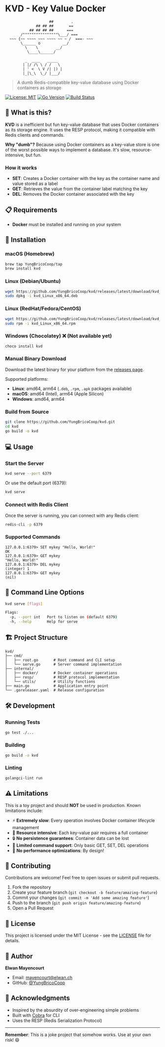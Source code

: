 # KVD - Key Value Docker

```
                    ##        .
              ## ## ##       ==
           ## ## ## ##      ===
       /""""""""""""""""\___/ ===
  ~~~ {~~ ~~~~ ~~~ ~~~~ ~~ ~ /  ===- ~~~
       \______ o          __/
         \    \        __/
          \____\______/

         _  ____   _____
        | |/ /\ \ / /   \
        | ' <  \ V /| |) |
        |_|\_\  \_/ |___/
```

> A dumb Redis-compatible key-value database using Docker containers as storage

[![License: MIT](https://img.shields.io/badge/License-MIT-yellow.svg)](https://opensource.org/licenses/MIT)
[![Go Version](https://img.shields.io/badge/Go-1.23.2+-00ADD8?logo=go)](https://go.dev/)
[![Build Status](https://github.com/YungBricoCoop/kvd/workflows/build-and-release/badge.svg)](https://github.com/YungBricoCoop/kvd/actions)

## 🤔 What is this?

**KVD** is a inefficient but fun key-value database that uses Docker containers as its storage engine. It uses the RESP protocol, making it compatible with Redis clients and commands.

**Why "dumb"?** Because using Docker containers as a key-value store is one of the worst possible ways to implement a database. It's slow, resource-intensive, but fun.

### How it works

- **SET**: Creates a Docker container with the key as the container name and value stored as a label
- **GET**: Retrieves the value from the container label matching the key
- **DEL**: Removes the Docker container associated with the key

## 📋 Requirements

- **Docker** must be installed and running on your system

## 🚀 Installation

### macOS (Homebrew)

```bash
brew tap YungBricoCoop/tap
brew install kvd
```

### Linux (Debian/Ubuntu)

```bash
wget https://github.com/YungBricoCoop/kvd/releases/latest/download/kvd_Linux_x86_64.deb
sudo dpkg -i kvd_Linux_x86_64.deb
```

### Linux (RedHat/Fedora/CentOS)

```bash
wget https://github.com/YungBricoCoop/kvd/releases/latest/download/kvd_Linux_x86_64.rpm
sudo rpm -i kvd_Linux_x86_64.rpm
```

### Windows (Chocolatey) ❌ (Not available yet)

```powershell
choco install kvd
```

### Manual Binary Download

Download the latest binary for your platform from the [releases page](https://github.com/YungBricoCoop/kvd/releases).

Supported platforms:

- **Linux**: amd64, arm64 (`.deb`, `.rpm`, `.apk` packages available)
- **macOS**: amd64 (Intel), arm64 (Apple Silicon)
- **Windows**: amd64, arm64

### Build from Source

```bash
git clone https://github.com/YungBricoCoop/kvd.git
cd kvd
go build -o kvd
```

## 💻 Usage

### Start the Server

```bash
kvd serve --port 6379
```

Or use the default port (6379):

```bash
kvd serve
```

### Connect with Redis Client

Once the server is running, you can connect with any Redis client:

```bash
redis-cli -p 6379
```

### Supported Commands

```redis
127.0.0.1:6379> SET mykey "Hello, World!"
OK
127.0.0.1:6379> GET mykey
"Hello, World!"
127.0.0.1:6379> DEL mykey
(integer) 1
127.0.0.1:6379> GET mykey
(nil)
```

## 🎯 Command Line Options

```bash
kvd serve [flags]

Flags:
  -p, --port int   Port to listen on (default 6379)
  -h, --help       Help for serve
```

## 🏗️ Project Structure

```
kvd/
├── cmd/
│   ├── root.go       # Root command and CLI setup
│   └── serve.go      # Server command implementation
├── internal/
│   ├── docker/       # Docker container operations
│   ├── resp/         # RESP protocol implementation
│   └── utils/        # Utility functions
├── main.go           # Application entry point
└── .goreleaser.yaml  # Release configuration
```

## 🛠️ Development

### Running Tests

```bash
go test ./...
```

### Building

```bash
go build -o kvd
```

### Linting

```bash
golangci-lint run
```

## ⚠️ Limitations

This is a toy project and should **NOT** be used in production. Known limitations include:

- ⚡ **Extremely slow**: Every operation involves Docker container lifecycle management
- 💾 **Resource intensive**: Each key-value pair requires a full container
- 🔒 **No persistence guarantees**: Container data can be lost
- 🚫 **Limited command support**: Only basic GET, SET, DEL operations
- 🐌 **No performance optimizations**: By design!

## 🤝 Contributing

Contributions are welcome! Feel free to open issues or submit pull requests.

1. Fork the repository
2. Create your feature branch (`git checkout -b feature/amazing-feature`)
3. Commit your changes (`git commit -m 'Add some amazing feature'`)
4. Push to the branch (`git push origin feature/amazing-feature`)
5. Open a Pull Request

## 📝 License

This project is licensed under the MIT License - see the [LICENSE](LICENSE) file for details.

## 👤 Author

**Elwan Mayencourt**

- Email: mayencourt@elwan.ch
- GitHub: [@YungBricoCoop](https://github.com/YungBricoCoop)

## 🙏 Acknowledgments

- Inspired by the absurdity of over-engineering simple problems
- Built with [Cobra](https://github.com/spf13/cobra) for CLI
- Uses the RESP (Redis Serialization Protocol)

---

**Remember**: This is a joke project that somehow works. Use at your own risk! 😄

